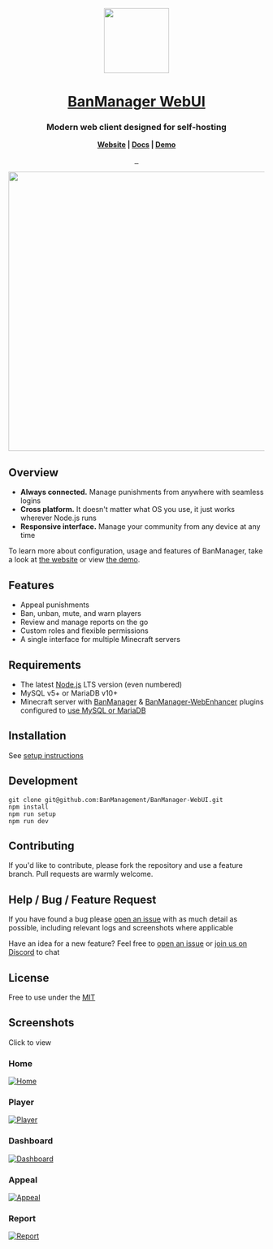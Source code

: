 <p align="center">
  <a href="https://banmanagement.com">
    <img src="https://banmanagement.com/images/banmanager-icon.png" height="128">
    <h1 align="center">BanManager WebUI</h1>
  </a>
</p>

<h3 align="center">
	Modern web client designed for self-hosting
</h3>

<p align="center">
	<strong>
		<a href="https://banmanagement.com">Website</a>
		|
		<a href="https://banmanagement.com/docs/webui/install">Docs</a>
		|
		<a href="https://demo.banmanagement.com">Demo</a>
	</strong>
</p>
<p align="center">
  <a aria-label="Tests status" href="https://github.com/BanManagement/BanManager-WebUI/actions/workflows/build.yaml">
    <img alt="" src="https://img.shields.io/github/workflow/status/BanManagement/BanManager-WebUI/Node.js%20CI?label=Tests&style=for-the-badge&labelColor=000000">
  </a>
  <a aria-label="License" href="https://github.com/BanManagement/BanManager-WebUI/blob/master/LICENSE">
    <img alt="" src="https://img.shields.io/github/license/BanManagement/BanManager-WebUI?labelColor=000&style=for-the-badge">
  </a>
  <a aria-label="Join the community on Discord" href="https://discord.gg/59bsgZB">
    <img alt="" src="https://img.shields.io/discord/664808009393766401?label=Support&style=for-the-badge&labelColor=000000&color=7289da">
  </a>
</p>

<p align="center">
  <a aria-label="Demo" href="https://demo.banmanagement.com">
	  <img src="https://github.com/BanManagement/BanManager-WebUI/blob/assets/welcome.png?raw=true" width="550">
  </a>
</p>

## Overview
- **Always connected.** Manage punishments from anywhere with seamless logins
- **Cross platform.** It doesn't matter what OS you use, it just works wherever Node.js runs
- **Responsive interface.** Manage your community from any device at any time

To learn more about configuration, usage and features of BanManager, take a look at [the website](https://banmanagement.com/) or view [the demo](https://demo.banmanagement.com).

## Features
- Appeal punishments
- Ban, unban, mute, and warn players
- Review and manage reports on the go
- Custom roles and flexible permissions
- A single interface for multiple Minecraft servers

## Requirements
- The latest [Node.js](https://nodejs.org/) LTS version (even numbered)
- MySQL v5+ or MariaDB v10+
- Minecraft server with [BanManager](https://github.com/BanManagement/BanManager) & [BanManager-WebEnhancer](https://ci.frostcast.net/job/BanManager-WebEnhancer/) plugins configured to [use MySQL or MariaDB](https://banmanagement.com/docs/banmanager/install#setup-shared-database-optional)

## Installation
See [setup instructions](https://banmanagement.com/docs/webui/install)

## Development
```
git clone git@github.com:BanManagement/BanManager-WebUI.git
npm install
npm run setup
npm run dev
```

## Contributing
If you'd like to contribute, please fork the repository and use a feature branch. Pull requests are warmly welcome.

## Help / Bug / Feature Request
If you have found a bug please [open an issue](https://github.com/BanManagement/BanManager-WebUI/issues/new) with as much detail as possible, including relevant logs and screenshots where applicable

Have an idea for a new feature? Feel free to [open an issue](https://github.com/BanManagement/BanManager-WebUI/issues/new) or [join us on Discord](https://discord.gg/59bsgZB) to chat

## License
Free to use under the [MIT](LICENSE)

## Screenshots
Click to view

### Home
[![Home](https://github.com/BanManagement/BanManager-WebUI/blob/assets/welcome.png?raw=true)](welcome.png)

### Player
[![Player](https://github.com/BanManagement/BanManager-WebUI/blob/assets/player.png?raw=true)](player.png)

### Dashboard
[![Dashboard](https://github.com/BanManagement/BanManager-WebUI/blob/assets/dashboard.png?raw=true)](dashboard.png)

### Appeal
[![Appeal](https://github.com/BanManagement/BanManager-WebUI/blob/assets/appeal.png?raw=true)](appeal.png)

### Report
[![Report](https://github.com/BanManagement/BanManager-WebUI/blob/assets/report.png?raw=true)](report.png)
